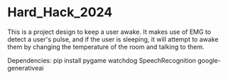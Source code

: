 # Hard_Hack_2024
This is a project design to keep a user awake. It makes use of EMG to detect a user's pulse, and if the user is sleeping, it will attempt to awake them by changing the temperature of the room and talking to them. 

Dependencies: 
pip install pygame watchdog SpeechRecognition google-generativeai